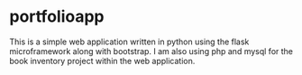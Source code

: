 # portfolioapp
This is a simple web application written in python using the flask microframework along with bootstrap.  I am also using php and mysql for the book inventory project within the web application.

